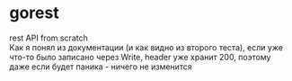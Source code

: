 # gorest
rest API from scratch<br />
Как я понял из документации (и как видно из второго теста), если уже что-то было записано через Write, header уже хранит 200, поэтому даже если будет паника - ничего не изменится
